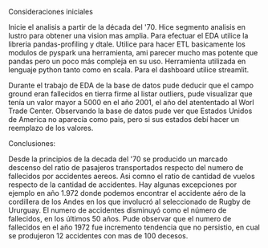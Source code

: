 Consideraciones iniciales

Inicie el analisis a partir de la década del '70.
Hice segmento analisis en lustro para obtener una vision mas amplia. 
Para efectuar el EDA utilice la libreria pandas-profiling y dtale.
Utilice para hacer ETL basicamente los modulos de pyspark una herramienta, ami parecer mucho mas potente que pandas pero un poco más compleja en su uso. Herramienta utilizada en lenguaje python tanto como en scala.
Para el dashboard utilice streamlit.

Durante el trabajo de EDA de la base de datos pude deducir que el campo ground eran fallecidos en tierra firme al listar outliers, pude visualizar que tenía un valor mayor a 5000 en el año 2001, el año del atententado al Worl Trade Center.
Observando la base de datos pude ver que Estados Unidos de America no aparecía como pais, pero si sus estados debí hacer un reemplazo de los valores.




Conclusiones:

Desde la principios de la decada del '70 se producido un marcado descenso del ratio de pasajeros transportados respecto del numero de fallecidos por accidentes aereos. Asi comno el ratio de cantidad de vuelos respecto de la cantidad de accidentes. Hay algunas excepciones por ejemplo en año 1.972 donde podemos encontrar el accidente aéro de la cordillera de los Andes en los que involucró al seleccionado de Rugby de Ururguay.
El numero de accidentes disminuyó como el número de fallecidos, en los últimos 50 años.
Pude observar que el numero de fallecidos en el año 1972 fue incremento tendencia que no persistio, en cual se produjeron 12 accidentes con mas de 100 decesos.

